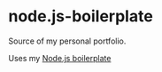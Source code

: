 node.js-boilerplate
===================

Source of my personal portfolio.

Uses my [Node.js boilerplate](https://github.com/danielhusar/node.js-boilerplate)